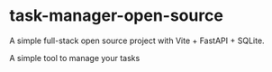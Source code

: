 # task-manager-open-source
A simple full-stack open source project with Vite + FastAPI + SQLite. 

A simple tool to manage your tasks

